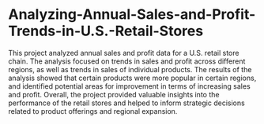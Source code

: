 # Analyzing-Annual-Sales-and-Profit-Trends-in-U.S.-Retail-Stores

This project analyzed annual sales and profit data for a U.S. retail store chain. The analysis focused on trends in sales and profit across different regions, as well as trends in sales of individual products. The results of the analysis showed that certain products were more popular in certain regions, and identified potential areas for improvement in terms of increasing sales and profit. Overall, the project provided valuable insights into the performance of the retail stores and helped to inform strategic decisions related to product offerings and regional expansion.



